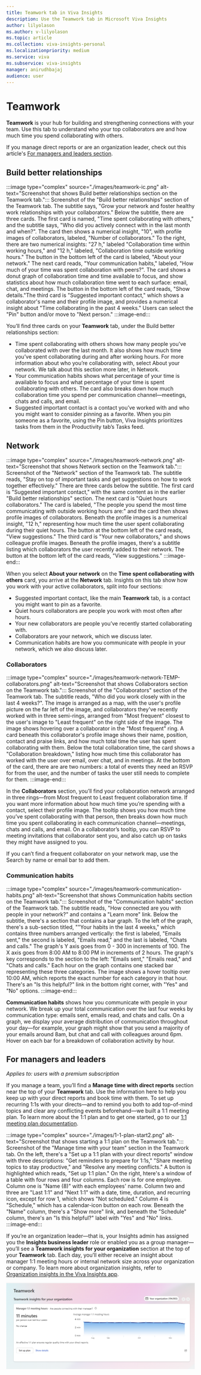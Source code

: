 ```yaml
---
title: Teamwork tab in Viva Insights
description: Use the Teamwork tab in Microsoft Viva Insights
author: lilyolason
ms.author: v-lilyolason
ms.topic: article
ms.collection: viva-insights-personal
ms.localizationpriority: medium 
ms.service: viva
ms.subservice: viva-insights
manager: anirudhbajaj
audience: user
---
```

# Teamwork

**Teamwork** is your hub for building and strengthening connections with your team. Use this tab to understand who your top collaborators are and how much time you spend collaborating with others.

If you manage direct reports or are an organization leader, check out this article's [For managers and leaders section](#for-managers-and-leaders).

## Build better relationships

:::image type="complex" source="./images/teamwork-ic.png" alt-text="Screenshot that shows Build better relationships section on the Teamwork tab.":::
   Screenshot of the "Build better relationships" section of the Teamwork tab. The subtitle says, "Grow your network and foster healthy work relationships with your collaborators." Below the subtitle, there are three cards. The first card is named, "Time spent collaborating with others," and the subtitle says, "Who did you actively connect with in the last month and when?". The card then shows a numerical insight, "10", with profile images of collaborators, labeled, "Number of collaborators." To the right, there are two numerical insights: "27 h," labeled "Collaboration time within working hours," and "12 h," labeled, "Collaboration time outside working hours." The button in the bottom left of the card is labeled, "About your network." The next card reads, "Your communication habits," labeled, "How much of your time was spent collaboration with peers?". The card shows a donut graph of collaboration time and time available to focus, and show statistics about how much collaboration time went to each surface: email, chat, and meetings. The button in the bottom left of the card reads, "Show details."The third card is "Suggested important contact," which shows a collaborator's name and their profile image, and provides a numerical insight about "Time collaborating in the past 4 weeks." Users can select the "Pin" button and/or move to "Next person."
:::image-end:::


You’ll find three cards on your **Teamwork** tab, under the Build better relationships section:

* Time spent collaborating with others shows how many people you’ve collaborated with over the last month. It also shows how much time you’ve spent collaborating during and after working hours. For more information about who you’re collaborating with, select About your network. We talk about this section more later, in Network.
* Your communication habits shows what percentage of your time is available to focus and what percentage of your time is spent collaborating with others. The card also breaks down how much collaboration time you spend per communication channel—meetings, chats and calls, and email.
* Suggested important contact is a contact you’ve worked with and who you might want to consider pinning as a favorite. When you pin someone as a favorite, using the Pin button, Viva Insights prioritizes tasks from them in the Productivity tab’s Tasks feed.
 
## Network

:::image type="complex" source="./images/teamwork-network.png" alt-text="Screenshot that shows Network section on the Teamwork tab.":::
   Screenshot of the "Network" section of the Teamwork tab. The subtitle reads, "Stay on top of important tasks and get suggestions on how to work together effectively." There are three cards below the subtitle. The first card is "Suggested important contact," with the same content as in the earlier "Build better relationships" section. The next card is "Quiet hours collaborators." The card is labeled, "The people you spend the most time communicating with outside working hours are:" and the card then shows profile images of collaborators. Beneath the profile images is a numerical insight, "12 h," representing how much time the user spent collaborating during their quiet hours. The button at the bottom left of the card reads, "View suggestions." The third card is "Your new collaborators," and shows colleague profile images. Beneath the profile images, there's a subtitle listing which collaborators the user recently added to their network. The button at the bottom left of the card reads, "View suggestions."
:::image-end:::


When you select **About your network** on the **Time spent collaborating with others** card, you arrive at the **Network** tab. Insights on this tab show how you work with your active collaborators, split into four sections:

* Suggested important contact, like the main **Teamwork** tab, is a contact you might want to pin as a favorite. 
* Quiet hours collaborators are people you work with most often after hours.
* Your new collaborators are people you’ve recently started collaborating with.
* Collaborators are your network, which we discuss later.
* Communication habits are how you communicate with people in your network, which we also discuss later.

### Collaborators

:::image type="complex" source="./images/teamwork-network-TEMP-collaborators.png" alt-text="Screenshot that shows Collaborators section on the Teamwork tab.":::
   Screenshot of the "Collaborators" section of the Teamwork tab. The subtitle reads, "Who did you work closely with in the last 4 weeks?". The image is arranged as a map, with the user's profile picture on the far left of the image, and collaborators they've recently worked with in three semi-rings, arranged from "Most frequent" closest to the user's image to "Least frequent" on the right side of the image. The image shows hovering over a collaborator in the "Most frequent" ring. A card beneath this collaborator's profile image shows their name, position, contact and praise links, and how much total time the user has spent collaborating with them. Below the total collaboration time, the card shows a "Collaboration breakdown," listing how much time this collaborator has worked with the user over email, over chat, and in meetings. At the bottom of the card, there are are two numbers: a total of events they need an RSVP for from the user, and the number of tasks the user still needs to complete for them.
:::image-end:::

In the **Collaborators** section, you’ll find your collaboration network arranged in three rings—from Most frequent to Least frequent collaboration time. If you want more information about how much time you’re spending with a contact, select their profile image. The tooltip shows you how much time you’ve spent collaborating with that person, then breaks down how much time you spent collaborating in each communication channel—meetings, chats and calls, and email. On a collaborator’s tooltip, you can RSVP to meeting invitations that collaborator sent you, and also catch up on tasks they might have assigned to you.

If you can’t find a frequent collaborator on your network map, use the Search by name or email bar to add them.
 
### Communication habits

:::image type="complex" source="./images/teamwork-communication-habits.png" alt-text="Screenshot that shows Communication habits section on the Teamwork tab.":::
   Screenshot of the "Communication habits" section of the Teamwork tab. The subtitle reads, "How connected are you with people in your network?" and contains a "Learn more" link. Below the subtitle, there's a section that contains a bar graph. To the left of the graph, there's a sub-section titled, ""Your habits in the last 4 weeks," which contains three numbers arranged vertically: the first is labeled, "Emails sent," the second is labeled, "Emails read," and the last is labeled, "Chats and calls." The graph's Y axis goes from 0 - 300 in increments of 100. The X axis goes from 8:00 AM to 8:00 PM in increments of 2 hours. The graph's key corresponds to the section to the left: "Emails sent," "Emails read," and "Chats and calls." Each hour on the graph contains one stacked bar representing these three categories. The image shows a hover tooltip over 10:00 AM, which reports the exact number for each category in that hour. There's an "Is this helpful?" link in the bottom right corner, with "Yes" and "No" options.
:::image-end:::

**Communication habits** shows how you communicate with people in your network. We break up your total communication over the last four weeks by communication type: emails sent, emails read, and chats and calls. On a graph, we display your average distribution of communication throughout your day—for example, your graph might show that you send a majority of your emails around 8am, but chat and call with colleagues around 6pm. Hover on each bar for a breakdown of collaboration activity by hour.

## For managers and leaders

*Applies to: users with a premium subscription*

If you manage a team, you’ll find a **Manage time with direct reports** section near the top of your **Teamwork** tab. Use the information here to help you keep up with your direct reports and book time with them. To set up recurring 1:1s with your directs—and to remind you both to add top-of-mind topics and clear any conflicting events beforehand—we built a 1:1 meeting plan. To learn more about the 1:1 plan and to get one started, go to our [1:1 meeting plan documentation](1-1-plan.md).

:::image type="complex" source="./images/1-1-plan-start2.png" alt-text="Screenshot that shows starting a 1:1 plan on the Teamwork tab.":::
   Screenshot of the "Manage time with your team" section in the Teamwork tab. On the left, there's a "Set up a 1:1 plan with your direct reports" window with three descriptions: "Get reminders to prepare for 1:1s," "Share meeting topics to stay productive," and "Resolve any meeting conflicts." A button is highlighted which reads, "Set up 1:1 plan." On the right, htere's a window of a table with four rows and four columns. Each row is for one employee. Column one is "Name (8)" with each employees' name. Column two and three are "Last 1:1" and "Next 1:1" with a date, time, duration, and recurring icon, except for row 1, which shows "Not scheduled." Column 4 is "Schedule," which has a calendar-icon button on each row. Beneath the "Name" column, there's a "Show more" link, and beneath the "Schedule" column, there's an "Is this helpful?" label with "Yes" and "No" links.
:::image-end:::

If you’re an organization leader—that is, your Insights admin has assigned you the **Insights business leader** role or enabled you as a group manager—you’ll see a **Teamwork insights for your organization** section at the top of your **Teamwork** tab. Each day, you’ll either receive an insight about manager 1:1 meeting hours or internal network size across your organization or company. To learn more about organization insights, refer to [Organization insights in the Viva Insights app](../../org-team-insights/teams-and-web/org-insights-in-teams.md).

![Screenshot that shows Teamwork insights for your organization section on the Teamwork tab.](./Images/teamwork-org-insights.png)